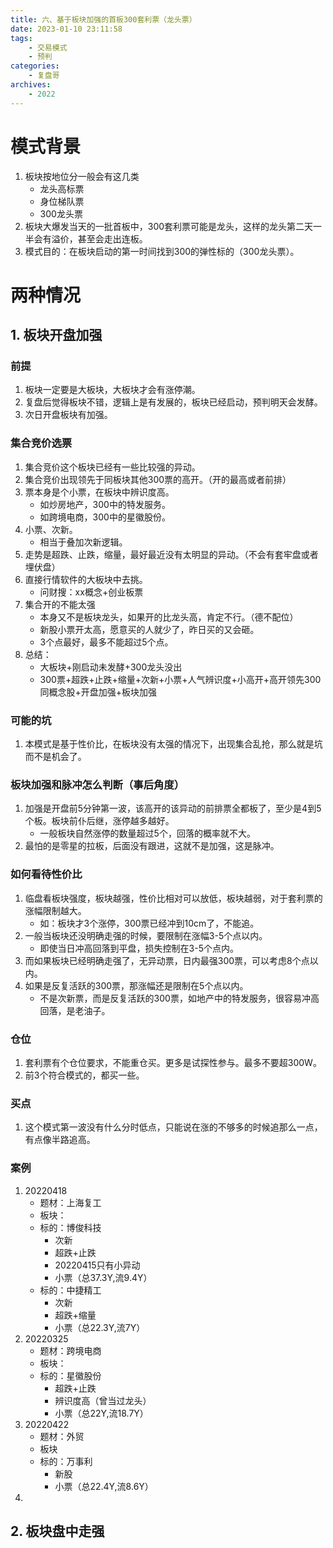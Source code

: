 ```yaml
---
title: 六、基于板块加强的首板300套利票（龙头票）
date: 2023-01-10 23:11:58
tags: 
    - 交易模式
    - 预判
categories: 
    - 复盘哥
archives: 
    - 2022
---
```

# 模式背景
1. 板块按地位分一般会有这几类
    - 龙头高标票
    - 身位梯队票
    - 300龙头票
2. 板块大爆发当天的一批首板中，300套利票可能是龙头，这样的龙头第二天一半会有溢价，甚至会走出连板。 
2. 模式目的：在板块启动的第一时间找到300的弹性标的（300龙头票）。
# 两种情况
## 1. 板块开盘加强
### 前提
1. 板块一定要是大板块，大板块才会有涨停潮。
2. 复盘后觉得板块不错，逻辑上是有发展的，板块已经启动，预判明天会发酵。
3. 次日开盘板块有加强。

### 集合竞价选票
1. 集合竞价这个板块已经有一些比较强的异动。 
2. 集合竞价出现领先于同板块其他300票的高开。（开的最高或者前排）
3. 票本身是个小票，在板块中辨识度高。
    - 如炒房地产，300中的特发服务。
    - 如跨境电商，300中的星徽股份。
4. 小票、次新。
    - 相当于叠加次新逻辑。
5. 走势是超跌、止跌，缩量，最好最近没有太明显的异动。（不会有套牢盘或者埋伏盘）
6. 直接行情软件的大板块中去挑。
    - 问财搜：xx概念+创业板票 
7. 集合开的不能太强
    - 本身又不是板块龙头，如果开的比龙头高，肯定不行。（德不配位）
    - 新股小票开太高，愿意买的人就少了，昨日买的又会砸。
    - 3个点最好，最多不能超过5个点。
8. 总结：
    - 大板块+刚启动未发酵+300龙头没出
    - 300票+超跌+止跌+缩量+次新+小票+人气辨识度+小高开+高开领先300同概念股+开盘加强+板块加强
### 可能的坑
1. 本模式是基于性价比，在板块没有太强的情况下，出现集合乱抢，那么就是坑而不是机会了。
### 板块加强和脉冲怎么判断（事后角度）
1. 加强是开盘前5分钟第一波，该高开的该异动的前排票全都板了，至少是4到5个板。板块前仆后继，涨停越多越好。
    - 一般板块自然涨停的数量超过5个，回落的概率就不大。
2. 最怕的是零星的拉板，后面没有跟进，这就不是加强，这是脉冲。
### 如何看待性价比
1. 临盘看板块强度，板块越强，性价比相对可以放低，板块越弱，对于套利票的涨幅限制越大。
    - 如：板块才3个涨停，300票已经冲到10cm了，不能追。
2. 一般当板块还没明确走强的时候，要限制在涨幅3-5个点以内。
    - 即使当日冲高回落到平盘，损失控制在3-5个点内。
4. 而如果板块已经明确走强了，无异动票，日内最强300票，可以考虑8个点以内。
5. 如果是反复活跃的300票，那涨幅还是限制在5个点以内。
    - 不是次新票，而是反复活跃的300票，如地产中的特发服务，很容易冲高回落，是老油子。
### 仓位
1. 套利票有个仓位要求，不能重仓买。更多是试探性参与。最多不要超300W。
2. 前3个符合模式的，都买一些。
### 买点
1. 这个模式第一波没有什么分时低点，只能说在涨的不够多的时候追那么一点，有点像半路追高。
### 案例
1. 20220418
    - 题材：上海复工
    - 板块：
    - 标的：博俊科技
      - 次新
      - 超跌+止跌
      - 20220415只有小异动
      - 小票（总37.3Y,流9.4Y）
    - 标的：中捷精工
      - 次新
      - 超跌+缩量
      - 小票（总22.3Y,流7Y）
2. 20220325
    - 题材：跨境电商
    - 板块：
    - 标的：星徽股份
      - 超跌+止跌
      - 辨识度高（曾当过龙头）
      - 小票（总22Y,流18.7Y）
3. 20220422
    - 题材：外贸
    - 板块
    - 标的：万事利
      - 新股
      - 小票（总22.4Y,流8.6Y）  
4. 
## 2. 板块盘中走强